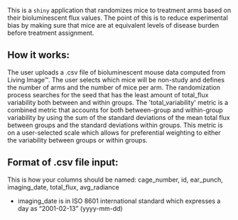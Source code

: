 This is a `shiny` application that randomizes mice to treatment arms based on their bioluminescent flux values. The point of this is to reduce experimental bias by making sure that mice are at equivalent levels of disease burden before treatment assignment.

## How it works:
The user uploads a .csv file of bioluminescent mouse data computed from Living Image™. The user selects which mice will be non-study and defines the number of arms and the number of mice per arm. The randomization process searches for the seed that has the least amount of total_flux variability both between and within groups. The 'total_variability' metric is a combined metric that accounts for both between-group and within-group variability by using the sum of the standard deviations of the mean total flux between groups and the standard deviations within groups. This metric is on a user-selected scale which allows for preferential weighting to either the variability between groups or within groups.

## Format of .csv file input:
This is how your columns should be named:
cage_number,	id,	ear_punch,	imaging_date,	total_flux,	avg_radiance

* imaging_date is in ISO 8601 international standard which expresses a day as “2001-02-13” (yyyy-mm-dd)
